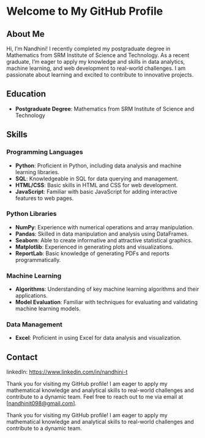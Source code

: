 # Welcome to My GitHub Profile

## About Me

Hi, I’m Nandhini! I recently completed my postgraduate degree in Mathematics from SRM Institute of Science and Technology. As a recent graduate, I’m eager to apply my knowledge and skills in data analytics, machine learning, and web development to real-world challenges. I am passionate about learning and excited to contribute to innovative projects.

## Education

- **Postgraduate Degree**: Mathematics from SRM Institute of Science and Technology

## Skills

### Programming Languages
- **Python**: Proficient in Python, including data analysis and machine learning libraries.
- **SQL**: Knowledgeable in SQL for data querying and management.
- **HTML/CSS**: Basic skills in HTML and CSS for web development.
- **JavaScript**: Familiar with basic JavaScript for adding interactive features to web pages.

### Python Libraries
- **NumPy**: Experience with numerical operations and array manipulation.
- **Pandas**: Skilled in data manipulation and analysis using DataFrames.
- **Seaborn**: Able to create informative and attractive statistical graphics.
- **Matplotlib**: Experienced in generating plots and visualizations.
- **ReportLab**: Basic knowledge of generating PDFs and reports programmatically.

### Machine Learning
- **Algorithms**: Understanding of key machine learning algorithms and their applications.
- **Model Evaluation**: Familiar with techniques for evaluating and validating machine learning models.

### Data Management
- **Excel**: Proficient in using Excel for data analysis and visualization.

## Contact

linkedIn: https://www.linkedin.com/in/nandhini-t

Thank you for visiting my GitHub profile! I am eager to apply my mathematical knowledge and analytical skills to real-world challenges and contribute to a dynamic team.
Feel free to reach out to me via email at [nandhinit098@gmail.com].

Thank you for visiting my GitHub profile! I am eager to apply my mathematical knowledge and analytical skills to real-world challenges and contribute to a dynamic team.
